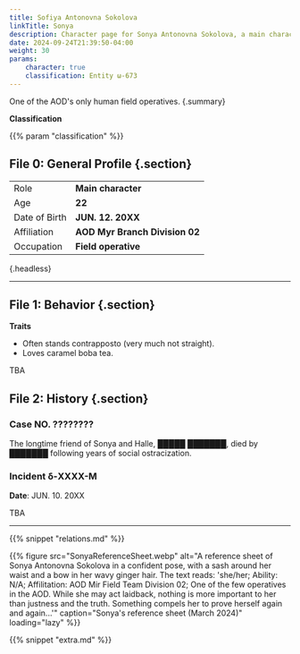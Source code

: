 ```yaml
---
title: Sofiya Antonovna Sokolova
linkTitle: Sonya
description: Character page for Sonya Antonovna Sokolova, a main character in Aegis of Death.
date: 2024-09-24T21:39:50-04:00
weight: 30
params:
    character: true
    classification: Entity ω-673
---
```


One of the AOD's only human field operatives.
{.summary}

<!--more-->

<div class="info">

**Classification**

{{% param "classification" %}}

## File 0: General Profile {.section}

|               |                          |
| ------------- | ------------------------ |
| Role          | **Main character**       |
| Age           | **22**                   |
| Date of Birth | **JUN. 12. 20XX**        |
| Affiliation   | **AOD Myr Branch Division 02** |
| Occupation    | **Field operative**            |
{.headless}

***

## File 1: Behavior {.section}

**Traits**

- Often stands contrapposto (very much not straight).
- Loves caramel boba tea.

TBA

</div>
<div class="history">

## File 2: History {.section}

### Case NO. ????????

The longtime friend of Sonya and Halle, █████ ███████, died by ███████ following
years of social ostracization.

### Incident δ-XXXX-M

**Date**: JUN. 10. 20XX

TBA

***
</div>
<div class="relations">
{{% snippet "relations.md" %}}
</div>
<div class="extra">

{{% figure
    src="SonyaReferenceSheet.webp"
    alt="A reference sheet of Sonya Antonovna Sokolova in a confident pose, with a sash around her waist and a bow in her wavy ginger hair. The text reads: 'she/her; Ability: N/A; Affilitation: AOD Mir Field Team Division 02; One of the few operatives in the AOD. While she may act laidback, nothing is more important to her than justness and the truth. Something compels her to prove herself again and again...'"
    caption="Sonya's reference sheet (March 2024)"
    loading="lazy"
%}}

{{% snippet "extra.md" %}}
</div>
